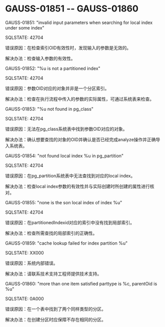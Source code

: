 # GAUSS-01851 -- GAUSS-01860

GAUSS-01851: "invalid input parameters when searching for local index under some index"

SQLSTATE: 42704

错误原因：在检查索引OID有效性时，发现输入的参数是无效的。

解决办法：检查输入参数的有效性。

GAUSS-01852: "%u is not a partitioned index"

SQLSTATE: 42704

错误原因：参数OID对应的对象并非是一个分区索引。

解决办法：检查在执行流程中传入的参数的实际属性，可通过系统表来检查。

GAUSS-01853: "%u not found in pg\_class"

SQLSTATE: 42704

错误原因：无法在pg\_class系统表中找到参数OID对应的对象。

解决办法：确认想要查找的对象的OID并确认是否已经完成analyze操作并正确导入系统表。

GAUSS-01854: "not found local index %u in pg\_partition"

SQLSTATE: 42704

错误原因：在pg\_partition系统表中无法查找到对应的local index。

解决办法：检查local index参数的有效性并与实际创建时所创建的属性进行核对。

GAUSS-01855: "none is the son local index of index %u"

SQLSTATE: 42704

错误原因：在partitionedIndexid对应的索引中没有找到局部索引。

解决办法：检查所需查找的局部索引的正确性。

GAUSS-01859: "cache lookup failed for index partition %u"

SQLSTATE: XX000

错误原因：系统内部错误。

解决办法：请联系技术支持工程师提供技术支持。

GAUSS-01860: "more than one item satisfied parttype is %c, parentOid is %u"

SQLSTATE: 0A000

错误原因：在一个表中找到了两个同样类型的分区。

解决办法：在创建分区时应保障不存在相同的分区。

